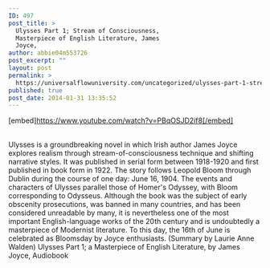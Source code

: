 ```yaml
---
ID: 497
post_title: >
  Ulysses Part 1; Stream of Consciousness,
  Masterpiece of English Literature, James
  Joyce,
author: abbie04m553726
post_excerpt: ""
layout: post
permalink: >
  https://universalflowuniversity.com/uncategorized/ulysses-part-1-stream-of-consciousness-masterpiece-of-english-literature-james-joyce/
published: true
post_date: 2014-01-31 13:35:52
---
```

[embed]https://www.youtube.com/watch?v=PBqOSJD2if8[/embed]</br></br>
<p>Ulysses is a groundbreaking novel in which Irish author James Joyce explores realism through stream-of-consciousness technique and shifting narrative styles. It was published in serial form between 1918-1920 and first published in book form in 1922. The story follows Leopold Bloom through Dublin during the course of one day: June 16, 1904. The events and characters of Ulysses parallel those of Homer's Odyssey, with Bloom corresponding to Odysseus. Although the book was the subject of early obscenity prosecutions, was banned in many countries, and has been considered unreadable by many, it is nevertheless one of the most important English-language works of the 20th century and is undoubtedly a masterpiece of Modernist literature. To this day, the 16th of June is celebrated as Bloomsday by Joyce enthusiasts. (Summary by Laurie Anne Walden)
Ulysses Part 1; a Masterpiece of English Literature, by James Joyce, Audiobook </p>